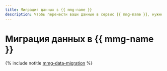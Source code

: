 ```yaml
---
title: Миграция данных в {{ mmg-name }}
description: Чтобы перенести ваши данные в сервис {{ mmg-name }}, нужно перенести данные, закрыть старую базу данных на запись и переключить нагрузку на кластер-приемник в {{ yandex-cloud }}.
---
```


# Миграция данных в {{ mmg-name }}

{% include notitle [mmg-data-migration](../../_tutorials/dataplatform/mongodb-data-migration.md) %}